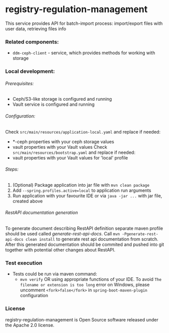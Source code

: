 # registry-regulation-management

This service provides API for batch-import process: import/export files with user data, retrieving files info 

### Related components:
* `ddm-ceph-client` - service, which provides methods for working with storage

### Local development:
###### Prerequisites:
* Ceph/S3-like storage is configured and running
* Vault service is configured and running

###### Configuration:
Check `src/main/resources/application-local.yaml` and replace if needed:
  * *-ceph properties with your ceph storage values
  * vault properties with your Vault values
Check `src/main/resources/bootstrap.yaml` and replace if needed:
  * vault properties with your Vault values for 'local' profile

###### Steps:
1. (Optional) Package application into jar file with `mvn clean package`
2. Add `--spring.profiles.active=local` to application run arguments
3. Run application with your favourite IDE or via `java -jar ...` with jar file, created above

###### RestAPI documentation generation

To generate document describing RestAPI definition separate maven profile should be used called _generate-rest-api-docs_. Call `mvn -Pgenerate-rest-api-docs clean install` to generate rest api documentation from scratch. After this generated documentation should be commited and pushed into git together with potential other changes about RestAPI.  

### Test execution

* Tests could be run via maven command:
    * `mvn verify` OR using appropriate functions of your IDE. To avoid `The filename or extension is too long` error on Windows, please uncomment `<fork>false</fork>` in `spring-boot-maven-plugin` configuration

### License
registry-regulation-management is Open Source software released under the Apache 2.0 license.
